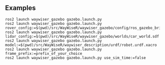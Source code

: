 ## Examples

    ros2 launch waywiser_gazebo gazebo.launch.py
    ros2 launch waywiser_gazebo gazebo.launch.py rover_config:=$(pwd)/src/WayWiseR/waywiser_gazebo/config/ros_gazebo_bridges.yaml
    ros2 launch waywiser_gazebo gazebo.launch.py lidar_config:=$(pwd)/src/WayWiseR/waywiser_gazebo/worlds/car_world.sdf
    ros2 launch waywiser_gazebo gazebo.launch.py model:=$(pwd)/src/WayWiseR/waywiser_description/urdf/robot.urdf.xacro
    ros2 launch waywiser_gazebo gazebo.launch.py frame_prefix:=prefix_of_your_choice
    ros2 launch waywiser_gazebo gazebo.launch.py use_sim_time:=false